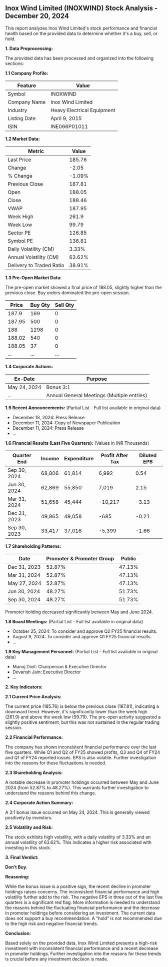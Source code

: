 ## Inox Wind Limited (INOXWIND) Stock Analysis - December 20, 2024

This report analyzes Inox Wind Limited's stock performance and financial health based on the provided data to determine whether it's a buy, sell, or hold.

**1. Data Preprocessing:**

The provided data has been processed and organized into the following sections:

**1.1 Company Profile:**

| Feature             | Value                               |
|----------------------|---------------------------------------|
| Symbol              | INOXWIND                             |
| Company Name        | Inox Wind Limited                     |
| Industry            | Heavy Electrical Equipment            |
| Listing Date        | April 9, 2015                         |
| ISIN                | INE066P01011                         |


**1.2 Market Data:**

| Metric                | Value     |
|------------------------|------------|
| Last Price             | 185.76     |
| Change                 | -2.05      |
| % Change               | -1.09%     |
| Previous Close         | 187.81     |
| Open                   | 188.05     |
| Close                  | 188.46     |
| VWAP                  | 187.95     |
| Week High              | 261.9      |
| Week Low               | 99.79      |
| Sector PE              | 126.85     |
| Symbol PE              | 136.81     |
| Daily Volatility (CM) | 3.33%      |
| Annual Volatility (CM)| 63.62%     |
| Delivery to Traded Ratio| 38.91%     |


**1.3 Pre-Open Market Data:**

The pre-open market showed a final price of 188.05, slightly higher than the previous close.  Buy orders dominated the pre-open session.

| Price  | Buy Qty | Sell Qty |
|--------|---------|----------|
| 187.9  | 169     | 0        |
| 187.95 | 500     | 0        |
| 188    | 1298    | 0        |
| 188.02 | 540     | 0        |
| 188.05 | 37      | 0        |
| ...    | ...     | ...      |


**1.4 Corporate Actions:**

| Ex-Date     | Purpose             |
|-------------|----------------------|
| May 24, 2024 | Bonus 3:1           |
| ...         | Annual General Meetings (Multiple entries)|


**1.5 Recent Announcements:** (Partial List -  Full list available in original data)

* December 18, 2024: Press Release
* December 11, 2024: Copy of Newspaper Publication
* December 11, 2024: Press Release
* ...


**1.6 Financial Results (Last Five Quarters):**  (Values in INR Thousands)

| Quarter End      | Income     | Expenditure | Profit After Tax | Diluted EPS |
|-----------------|------------|-------------|-------------------|-------------|
| Sep 30, 2024    | 68,806     | 61,814       | 6,992            | 0.54        |
| Jun 30, 2024    | 62,869     | 55,850       | 7,019            | 2.15        |
| Mar 31, 2024    | 51,658     | 45,444       | -10,217          | -3.13       |
| Dec 31, 2023    | 49,865     | 49,058       | -685             | -0.21       |
| Sep 30, 2023    | 33,417     | 37,016       | -5,399           | -1.66       |


**1.7 Shareholding Patterns:**

| Date         | Promoter & Promoter Group | Public |
|--------------|--------------------------|--------|
| Dec 31, 2023 | 52.87%                     | 47.13% |
| Mar 31, 2024 | 52.87%                     | 47.13% |
| May 27, 2024 | 52.87%                     | 47.13% |
| Jun 30, 2024 | 48.27%                     | 51.73% |
| Sep 30, 2024 | 48.27%                     | 51.73% |

Promoter holding decreased significantly between May and June 2024.


**1.8 Board Meetings:** (Partial List - Full list available in original data)

* October 25, 2024: To consider and approve Q2 FY25 financial results.
* August 9, 2024: To consider and approve Q1 FY25 financial results.
* ...


**1.9 Key Management Personnel:** (Partial List - Full list available in original data)

* Manoj Dixit: Chairperson & Executive Director
* Devansh Jain: Executive Director
* ...


**2. Key Indicators:**

**2.1 Current Price Analysis:**

The current price (185.76) is below the previous close (187.81), indicating a downward trend.  However, it's significantly lower than the week high (261.9) and above the week low (99.79). The pre-open activity suggested a slightly positive sentiment, but this was not sustained in the regular trading session.

**2.2 Financial Performance:**

The company has shown inconsistent financial performance over the last five quarters. While Q1 and Q2 of FY25 showed profits, Q3 and Q4 of FY24 and Q1 of FY24 reported losses.  EPS is also volatile.  Further investigation into the reasons for these fluctuations is needed.

**2.3 Shareholding Analysis:**

A notable decrease in promoter holdings occurred between May and June 2024 (from 52.87% to 48.27%). This warrants further investigation to understand the reasons behind this change.

**2.4 Corporate Action Summary:**

A 3:1 bonus issue occurred on May 24, 2024.  This is generally viewed positively by investors.

**2.5 Volatility and Risk:**

The stock exhibits high volatility, with a daily volatility of 3.33% and an annual volatility of 63.62%. This indicates a higher risk associated with investing in this stock.

**3. Final Verdict:**

**Don't Buy.**

**Reasoning:**

While the bonus issue is a positive sign, the recent decline in promoter holdings raises concerns.  The inconsistent financial performance and high volatility further add to the risk.  The negative EPS in three out of the last five quarters is a significant red flag.  More information is needed to understand the reasons behind the fluctuating financial performance and the decrease in promoter holdings before considering an investment.  The current data does not support a buy recommendation.  A "hold" is not recommended due to the high risk and negative financial trends.


**Conclusion:**

Based solely on the provided data, Inox Wind Limited presents a high-risk investment with inconsistent financial performance and a recent decrease in promoter holdings.  Further investigation into the reasons for these trends is crucial before any investment decision is made.
